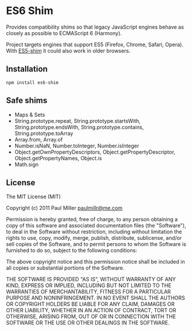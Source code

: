 # ES6 Shim
Provides compatibility shims so that legacy JavaScript engines behave as
closely as possible to ECMAScript 6 (Harmony).

Project targets engines that support ES5 (Firefox, Chrome, Safari, Opera). With
[ES5-shim](https://github.com/kriskowal/es5-shim) it could also work in older
browsers.

## Installation

    npm install es6-shim

## Safe shims
* Maps & Sets
* String.prototype.repeat, String.prototype.startsWith,
String.prototype.endsWith, String.prototype.contains, String.prototype.toArray
* Array.from, Array.of
* Number.isNaN, Number.toInteger, Number.isInteger
* Object.getOwnPropertyDescriptors, Object.getPropertyDescriptor,
Object.getPropertyNames, Object.is
* Math.sign

## License
The MIT License (MIT)

Copyright (c) 2011 Paul Miller <paulmillr@me.com>

Permission is hereby granted, free of charge, to any person obtaining a copy of
this software and associated documentation files (the "Software"), to deal in
the Software without restriction, including without limitation the rights to
use, copy, modify, merge, publish, distribute, sublicense, and/or sell copies
of the Software, and to permit persons to whom the Software is furnished to do
so, subject to the following conditions:

The above copyright notice and this permission notice shall be included in all
copies or substantial portions of the Software.

THE SOFTWARE IS PROVIDED "AS IS", WITHOUT WARRANTY OF ANY KIND, EXPRESS OR
IMPLIED, INCLUDING BUT NOT LIMITED TO THE WARRANTIES OF MERCHANTABILITY,
FITNESS FOR A PARTICULAR PURPOSE AND NONINFRINGEMENT. IN NO EVENT SHALL THE
AUTHORS OR COPYRIGHT HOLDERS BE LIABLE FOR ANY CLAIM, DAMAGES OR OTHER
LIABILITY, WHETHER IN AN ACTION OF CONTRACT, TORT OR OTHERWISE, ARISING FROM,
OUT OF OR IN CONNECTION WITH THE SOFTWARE OR THE USE OR OTHER DEALINGS IN THE
SOFTWARE.
